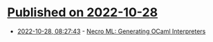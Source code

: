 # [Published on 2022-10-28](index.md)

* [2022-10-28, 08:27:43](https://lobste.rs/s/smayfg/necro_ml_generating_ocaml_interpreters) - [Necro ML: Generating OCaml Interpreters](https://louis.noizet.fr/laboro/ML_ICFP_preprint.pdf)
